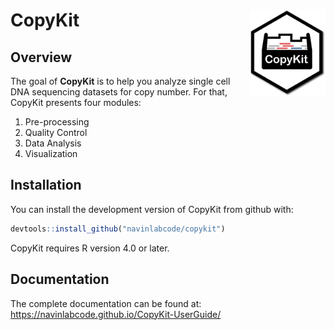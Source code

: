 
<!-- README.md is generated from README.Rmd. Please edit that file -->

# CopyKit <a href='https://github.com/navinlabcode/copykit'><img src='images/copykit_hexsticker_v2.png' align="right" height="139" /></a>

<!-- badges: start -->
<!-- badges: end -->

## Overview

The goal of **CopyKit** is to help you analyze single cell DNA
sequencing datasets for copy number. For that, CopyKit presents four
modules:

1.  Pre-processing
2.  Quality Control
3.  Data Analysis
4.  Visualization

## Installation

You can install the development version of CopyKit from github with:

``` r
devtools::install_github("navinlabcode/copykit")
```

CopyKit requires R version 4.0 or later.

## Documentation

The complete documentation can be found at:
<https://navinlabcode.github.io/CopyKit-UserGuide/>
